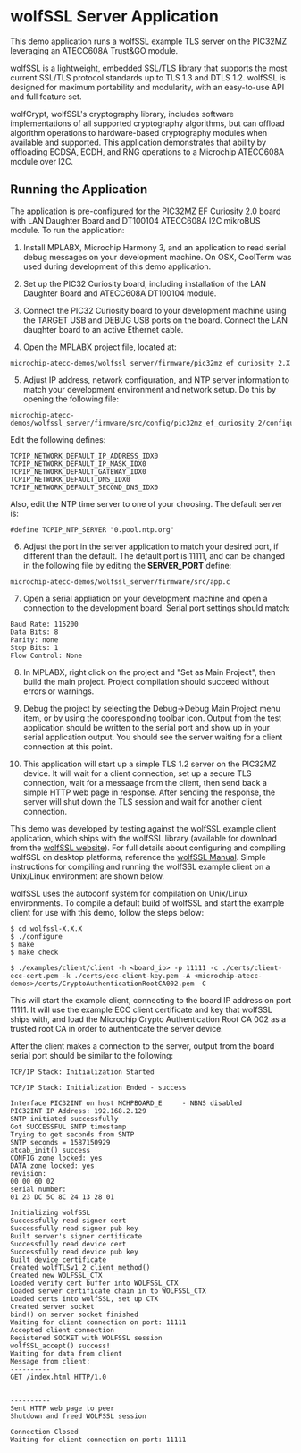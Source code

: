 # wolfSSL Server Application

This demo application runs a wolfSSL example TLS server on the PIC32MZ
leveraging an ATECC608A Trust&GO module.

wolfSSL is a lightweight, embedded SSL/TLS library that supports the most
current SSL/TLS protocol standards up to TLS 1.3 and DTLS 1.2. wolfSSL is
designed for maximum portability and modularity, with an easy-to-use API and
full feature set.

wolfCrypt, wolfSSL's cryptography library, includes software implementations
of all supported cryptography algorithms, but can offload algorithm operations
to hardware-based cryptography modules when available and supported. This
application demonstrates that ability by offloading ECDSA, ECDH, and RNG
operations to a Microchip ATECC608A module over I2C.

## Running the Application

The application is pre-configured for the PIC32MZ EF Curiosity 2.0 board
with LAN Daughter Board and DT100104 ATECC608A I2C mikroBUS module. To run
the application:

1. Install MPLABX, Microchip Harmony 3, and an application to read serial
debug messages on your development machine. On OSX, CoolTerm was used during
development of this demo application.

2. Set up the PIC32 Curiosity board, including installation of the LAN
Daughter Board and ATECC608A DT100104 module.

3. Connect the PIC32 Curiosity board to your development machine using the
TARGET USB and DEBUG USB ports on the board. Connect the LAN daughter board
to an active Ethernet cable.

4. Open the MPLABX project file, located at:

```
microchip-atecc-demos/wolfssl_server/firmware/pic32mz_ef_curiosity_2.X
```

5. Adjust IP address, network configuration, and NTP server information to
match your development environment and network setup. Do this by opening the
following file:

```
microchip-atecc-demos/wolfssl_server/firmware/src/config/pic32mz_ef_curiosity_2/configuration.h
```

Edit the following defines:

```
TCPIP_NETWORK_DEFAULT_IP_ADDRESS_IDX0
TCPIP_NETWORK_DEFAULT_IP_MASK_IDX0
TCPIP_NETWORK_DEFAULT_GATEWAY_IDX0
TCPIP_NETWORK_DEFAULT_DNS_IDX0
TCPIP_NETWORK_DEFAULT_SECOND_DNS_IDX0
```

Also, edit the NTP time server to one of your choosing. The default server is:

```
#define TCPIP_NTP_SERVER "0.pool.ntp.org"
```

6. Adjust the port in the server application to match your desired port, if
different than the default. The default port is 11111, and can be changed in
the following file by editing the **SERVER_PORT** define:

```
microchip-atecc-demos/wolfssl_server/firmware/src/app.c
```

7. Open a serial appliation on your development machine and open a connection
to the development board. Serial port settings should match:

```
Baud Rate: 115200
Data Bits: 8
Parity: none
Stop Bits: 1
Flow Control: None
```

8. In MPLABX, right click on the project and "Set as Main Project", then
build the main project. Project compilation should succeed without errors
or warnings.

9. Debug the project by selecting the Debug->Debug Main Project menu item,
or by using the cooresponding toolbar icon. Output from the test application
should be written to the serial port and show up in your serial application
output. You should see the server waiting for a client connection at this
point.

10. This application will start up a simple TLS 1.2 server on the PIC32MZ
device. It will wait for a client connection, set up a secure TLS connection,
wait for a messaage from the client, then send back a simple HTTP web page
in response. After sending the response, the server will shut down the TLS
session and wait for another client connection.

This demo was developed by testing against the wolfSSL example client
application, which ships with the wolfSSL library (available for download
from the [wolfSSL website](https://www.wolfssl.com)). For full details about
configuring and compiling wolfSSL on desktop platforms, reference the
[wolfSSL Manual](https://www.wolfssl.com/docs/wolfssl-manual/). Simple
instructions for compiling and running the wolfSSL example client on a
Unix/Linux environment are shown below.

wolfSSL uses the autoconf system for compilation on Unix/Linux environments. To
compile a default build of wolfSSL and start the example client for use with
this demo, follow the steps below:

```
$ cd wolfssl-X.X.X
$ ./configure
$ make
$ make check

$ ./examples/client/client -h <board_ip> -p 11111 -c ./certs/client-ecc-cert.pem -k ./certs/ecc-client-key.pem -A <microchip-atecc-demos>/certs/CryptoAuthenticationRootCA002.pem -C
```

This will start the example client, connecting to the board IP address on
port 11111. It will use the example ECC client certificate and key that wolfSSL
ships with, and load the Microchip Crypto Authentication Root CA 002 as a
trusted root CA in order to authenticate the server device.

After the client makes a connection to the server, output from the board
serial port should be similar to the following:

```
TCP/IP Stack: Initialization Started

TCP/IP Stack: Initialization Ended - success

Interface PIC32INT on host MCHPBOARD_E     - NBNS disabled
PIC32INT IP Address: 192.168.2.129
SNTP initiated successfully
Got SUCCESSFUL SNTP timestamp
Trying to get seconds from SNTP
SNTP seconds = 1587150929
atcab_init() success
CONFIG zone locked: yes
DATA zone locked: yes
revision:
00 00 60 02
serial number:
01 23 DC 5C 8C 24 13 28 01

Initializing wolfSSL
Successfully read signer cert
Successfully read signer pub key
Built server's signer certificate
Successfully read device cert
Successfully read device pub key
Built device certificate
Created wolfTLSv1_2_client_method()
Created new WOLFSSL_CTX
Loaded verify cert buffer into WOLFSSL_CTX
Loaded server certificate chain in to WOLFSSL_CTX
Loaded certs into wolfSSL, set up CTX
Created server socket
bind() on server socket finished
Waiting for client connection on port: 11111
Accepted client connection
Registered SOCKET with WOLFSSL session
wolfSSL_accept() success!
Waiting for data from client
Message from client:
----------
GET /index.html HTTP/1.0


----------
Sent HTTP web page to peer
Shutdown and freed WOLFSSL session

Connection Closed
Waiting for client connection on port: 11111
```

